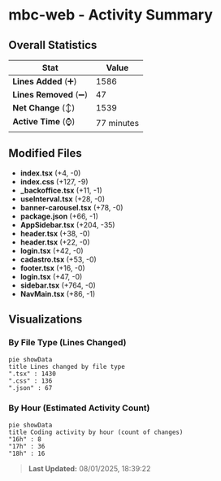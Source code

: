 # mbc-web - Activity Summary 

## Overall Statistics

| Stat                   | Value                                                             |
| ---------------------- | ----------------------------------------------------------------- |
| **Lines Added** (➕)   | 1586                                          |
| **Lines Removed** (➖) | 47                                        |
| **Net Change** (↕)    | 1539                |
| **Active Time** (⌚)   | 77 minutes |


## Modified Files
- **index.tsx** (+4, -0)
- **index.css** (+127, -9)
- **_backoffice.tsx** (+11, -1)
- **useInterval.tsx** (+28, -0)
- **banner-carousel.tsx** (+78, -0)
- **package.json** (+66, -1)
- **AppSidebar.tsx** (+204, -35)
- **header.tsx** (+38, -0)
- **header.tsx** (+22, -0)
- **login.tsx** (+42, -0)
- **cadastro.tsx** (+53, -0)
- **footer.tsx** (+16, -0)
- **login.tsx** (+47, -0)
- **sidebar.tsx** (+764, -0)
- **NavMain.tsx** (+86, -1)

## Visualizations

### By File Type (Lines Changed)

```mermaid
pie showData
title Lines changed by file type
".tsx" : 1430
".css" : 136
".json" : 67
```

### By Hour (Estimated Activity Count)

```mermaid
pie showData
title Coding activity by hour (count of changes)
"16h" : 8
"17h" : 36
"18h" : 16
```


> **Last Updated:** 08/01/2025, 18:39:22